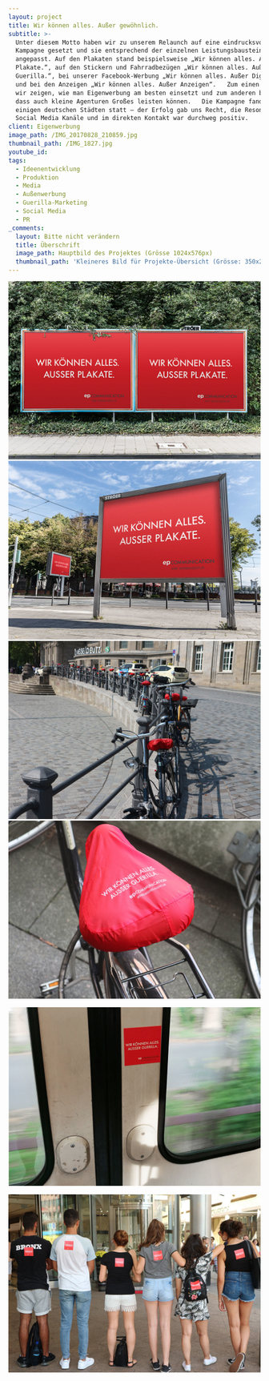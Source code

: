 ```yaml
---
layout: project
title: Wir können alles. Außer gewöhnlich.
subtitle: >-
  Unter diesem Motto haben wir zu unserem Relaunch auf eine eindrucksvolle
  Kampagne gesetzt und sie entsprechend der einzelnen Leistungsbausteine
  angepasst. Auf den Plakaten stand beispielsweise „Wir können alles. Außer
  Plakate.“, auf den Stickern und Fahrradbezügen „Wir können alles. Außer
  Guerilla.“, bei unserer Facebook-Werbung „Wir können alles. Außer Digital.“
  und bei den Anzeigen „Wir können alles. Außer Anzeigen“.   Zum einen wollten
  wir zeigen, wie man Eigenwerbung am besten einsetzt und zum anderen beweisen,
  dass auch kleine Agenturen Großes leisten können.   Die Kampagne fand in
  einigen deutschen Städten statt – der Erfolg gab uns Recht, die Resonanz über
  Social Media Kanäle und im direkten Kontakt war durchweg positiv.
client: Eigenwerbung
image_path: /IMG_20170828_210859.jpg
thumbnail_path: /IMG_1827.jpg
youtube_id:
tags:
  - Ideenentwicklung
  - Produktion
  - Media
  - Außenwerbung
  - Guerilla-Marketing
  - Social Media
  - PR
_comments:
  layout: Bitte nicht verändern
  title: Überschrift
  image_path: Hauptbild des Projektes (Grösse 1024x576px)
  thumbnail_path: 'Kleineres Bild für Projekte-Übersicht (Grösse: 350x250px)'
---
```



![](/uploads/versions/-je-5293---x----1024-724x---.jpg)![](/uploads/versions/-je-5275---x----1024-724x---.jpg)![](/uploads/versions/img-1856-1---x----1024-724x---.jpg)![](/uploads/versions/img-1833---x----1024-724x---.jpg)

![](/uploads/versions/img-20170828-182952---x0-0-1024-724-1024-724x---.jpg)

![](/uploads/versions/img-1899-1---x0-0-1024-724-1024-724x---.jpg)